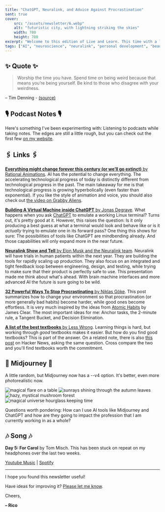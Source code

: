 ```yaml
---
title: "ChatGPT, Neuralink, and Advice Against Procrastination"
sent: true
cover:
    src: "/assets/newsletter/6.webp"
    alt: "futuristic city, with lightning striking the skies"
    width: 780
    height: 780
excerpt: "Welcome to this edition of Live and Learn. This time with a list of the best textbooks, an animated video of why everything will be very different in the future, and a new podcast notes section. Enjoy."
tags: ["AI", "neuroscience", "neuralink", "personal development", "beauty"]
---
```


## ✨ Quote ✨

> Worship the time you have. Spend time on being weird because that means you’re being yourself. Be kind to those who disagree with your weirdness.

– Tim Denning - [(source)](https://timdenning.com/you-get-one-life-dont-screw-it-up-by-being-normal/)

## 🎙️ Podcast Notes 🎙️

Here's something I've been experimenting with: Listening to podcasts while taking notes. The edges are still a little rough, but you can check out the first few [on my website](/podcastnotes).

## 🖇️ Links 🖇️

[**Everything might change forever this century (or we’ll go extinct)** by Rational Animations](https://youtu.be/3K25VPdbAjU). AI has the potential to change everything. The accelerating technological progress of today is distinctly different from technological progress in the past. The main takeaway for me is that technological progress is growing hyperbolically (even faster than exponential). If you like the style of animation and voice, you should also check out [the video on Grabby Aliens](https://www.youtube.com/watch?v=l3whaviTqqg).

[**Building A Virtual Machine inside ChatGPT** by Jonas Degrave](https://www.engraved.blog/building-a-virtual-machine-inside/). What happens when you ask [ChatGPT](https://openai.com/blog/chatgpt/) to emulate a working Linux terminal? Turns out, it's pretty good at it. However, this raises the question: Is it only producing a best guess at what a terminal would look and behave like or is it *actually* trying to emulate one in its forward pass? One thing this shows for sure: The possibilities of tools like ChatGPT are mindbending already. And those capabilities will only expand more in the near future. 

[**Neuralink Show and Tell** by Elon Musk and the Neuralink team](https://youtu.be/YreDYmXTYi4). Neuralink will have trials in human patients within the next year. They are building the tools for rapidly scaling up production. They also focus on an integrated and tight feedback loop between engineering, design, and testing, while trying to make sure that their product is perfectly safe to use. This presentation made me think about what's ahead. With brain machine interfaces and more advanced AI the future is sure going to be wild.

[**32 Powerful Ways To Stop Procrastinating** by Niklas Göke](https://nik.art/stop-procrastinating/). This post summarizes how to change your environment so that procrastination (or more generally bad habits) become harder, while good ones become effortless. It is very much inspired by the ideas from [Atomic Habits](/booknotes/atomic-habits) by James Clear. The most important ideas for me: Anchor tasks, the 2-minute rule, a Tangent Bucket, and Decision Elimination.

[**A list of the best textbooks** by Less Wrong](https://www.lesswrong.com/posts/xg3hXCYQPJkwHyik2/the-best-textbooks-on-every-subject). Learning things is hard, but working through *good* textbooks makes it easier. But how do you find good textbooks? This is part of the answer. On a related note, there is also [this post](https://news.ycombinator.com/item?id=18104814) on Hacker News, asking the same question. Cross compare the two and you'll find textbooks worth the commitment.

## 🌌 Midjourney 🌌

A little random, but Midjourney now has a --v4 option. It's better, even more photorealistic now.

![magical flare on a table](/assets/midjourney/magical-flare.webp)
![sunrays shining through the autumn leaves](/assets/midjourney/autumn-leaves.webp)
![hazy, mystical mushroom forest](/assets/midjourney/magical-mushroom-forest.webp)
![magical universe hourglass keeping time](/assets/midjourney/hourglass-and-time.webp)

Questions worth pondering: How can I use AI tools like Midjourney and ChatGPT and how are they going to impact the profession that I am currently working in as a whole?

## 🎶 Song 🎶

**Day 5: For Carol** by Tom Misch. This has been stuck on repeat on my headphones over the last two weeks.

[Youtube Music](https://music.youtube.com/watch?v=AOy8SGyNfXk) | [Spotify](https://open.spotify.com/track/3JjeC1epY5y2Jysxn5FVCB)

---

I hope you found this newsletter useful! 

Have ideas for improving it? [Please let me know](https://airtable.com/shro1VeyG4lkNXkx2).

Cheers,

**– Rico**
